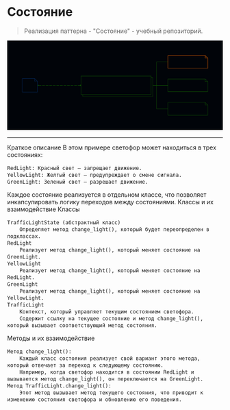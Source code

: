 # Состояние

>Реализация паттерна - "Состояние" - учебный репозиторий.


![Image alt](https://github.com/osadchii-serj/state/raw/main/svg/pattern_state.svg)

***

Краткое описание
В этом примере светофор может находиться в трех состояниях:

    RedLight: Красный свет — запрещает движение.
    YellowLight: Желтый свет — предупреждает о смене сигнала.
    GreenLight: Зеленый свет — разрешает движение.

Каждое состояние реализуется в отдельном классе, что позволяет инкапсулировать логику переходов между состояниями.
Классы и их взаимодействие
Классы

    TrafficLightState (абстрактный класс)
        Определяет метод change_light(), который будет переопределен в подклассах.
    RedLight
        Реализует метод change_light(), который меняет состояние на GreenLight.
    YellowLight
        Реализует метод change_light(), который меняет состояние на RedLight.
    GreenLight
        Реализует метод change_light(), который меняет состояние на YellowLight.
    TrafficLight
        Контекст, который управляет текущим состоянием светофора.
        Содержит ссылку на текущее состояние и метод change_light(), который вызывает соответствующий метод состояния.

Методы и их взаимодействие

    Метод change_light():
        Каждый класс состояния реализует свой вариант этого метода, который отвечает за переход к следующему состоянию.
        Например, когда светофор находится в состоянии RedLight и вызывается метод change_light(), он переключается на GreenLight.
    Метод TrafficLight.change_light():
        Этот метод вызывает метод текущего состояния, что приводит к изменению состояния светофора и обновлению его поведения.
